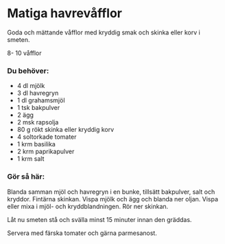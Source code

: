 # Matiga havrevåfflor

Goda och mättande våfflor med kryddig smak och skinka eller korv i smeten.

8- 10 våfflor

### Du behöver:
* 4 dl mjölk
* 3 dl havregryn
* 1 dl grahamsmjöl
* 1 tsk bakpulver
* 2 ägg
* 2 msk rapsolja
* 80 g rökt skinka eller kryddig korv
* 4 soltorkade tomater
* 1 krm basilika
* 2 krm paprikapulver
* 1 krm salt

### Gör så här:
Blanda samman mjöl och havregryn i en bunke, tillsätt bakpulver, salt och kryddor. Fintärna skinkan. Vispa mjölk och ägg och blanda ner oljan. Vispa eller mixa i mjöl- och kryddblandningen. Rör ner skinkan.

Låt nu smeten stå och svälla minst 15 minuter innan den gräddas.

Servera med färska tomater och gärna parmesanost.
